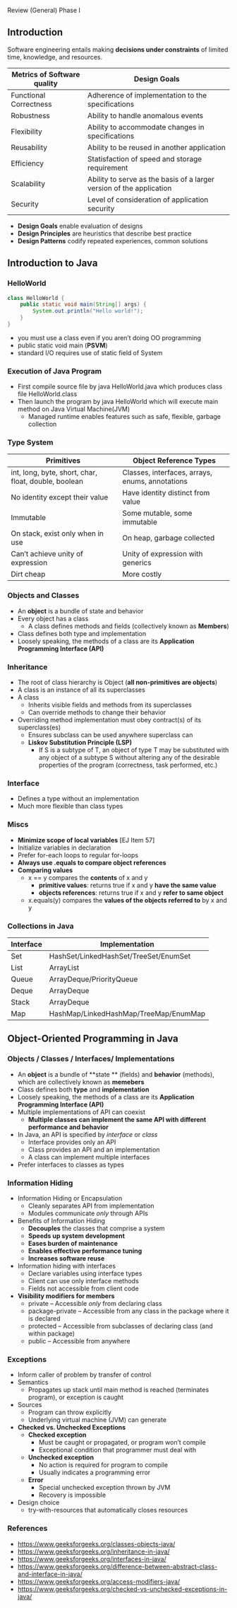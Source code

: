 Review (General) Phase I

## Introduction

Software engineering entails making **decisions under constraints** of limited time, knowledge, and resources.

| Metrics of Software quality | Design Goals                                                 |
| --------------------------- | ------------------------------------------------------------ |
| Functional Correctness      | Adherence of implementation to the specifications            |
| Robustness                  | Ability to handle anomalous events                           |
| Flexibility                 | Ability to accommodate changes in specifications             |
| Reusability                 | Ability to be reused in another application                  |
| Efficiency                  | Statisfaction of speed and storage requirement               |
| Scalability                 | Ability to serve as the basis of a larger version of the application |
| Security                    | Level of consideration of application security               |

* **Design Goals** enable evaluation of designs
* **Design Principles** are heuristics that describe best practice
* **Design Patterns** codify repeated experiences, common solutions

## Introduction to Java

### HelloWorld

```java
class HelloWorld {
    public static void main(String[] args) {
        System.out.println("Hello world!");
    }
}
```

* you must use a class even if you aren’t doing OO programming
* public static void main (**PSVM**)
* standard I/O requires use of static field of System

### Execution of Java Program

* First compile source file by java HelloWorld.java which produces class file HelloWorld.class
* Then launch the program by java HelloWorld which will execute main method on Java Virtual Machine(JVM)
  * Managed runtime enables features such as safe, flexible, garbage collection

### Type System

| Primitives                                           | Object Reference Types                          |
| ---------------------------------------------------- | ----------------------------------------------- |
| int, long, byte, short, char, float, double, boolean | Classes, interfaces, arrays, enums, annotations |
| No identity except their value                       | Have identity distinct from value               |
| Immutable                                            | Some mutable, some immutable                    |
| On stack, exist only when in use                     | On heap, garbage collected                      |
| Can’t achieve unity of expression                    | Unity of expression with generics               |
| Dirt cheap                                           | More costly                                     |

### Objects and Classes

* An **object** is a bundle of state and behavior
* Every object has a class
  * A class defines methods and fields (collectively known as **Members**)
* Class defines both type and implementation
* Loosely speaking, the methods of a class are its **Application Programming Interface (API)**

### Inheritance

* The root of class hierarchy is Object (**all non-primitives are objects**)
* A class is an instance of all its superclasses
* A class
  * Inherits visible fields and methods from its superclasses
  * Can override methods to change their behavior
* Overriding method implementation must obey contract(s) of its superclass(es)
  * Ensures subclass can be used anywhere superclass can
  * **Liskov Substitution Principle (LSP)**
    * If S is a subtype of T, an object of type T may be substituted with any object of a subtype S without altering any of the desirable properties of the program (correctness, task performed, etc.)

### Interface

* Defines a type without an implementation
* Much more flexible than class types

### Miscs

* **Minimize scope of local variables** [EJ Item 57]
* Initialize variables in declaration
* Prefer for-each loops to regular for-loops
* **Always use .equals to compare object references**
* **Comparing values**
  * x == y compares the **contents** of x and y
    * **primitive values**: returns true if x and y **have the same value**
    * **objects references**: returns true if x and y **refer to same object**
  * x.equals(y) compares the **values of the objects referred to** by x and y

### Collections in Java

| Interface | Implementation                        |
| --------- | ------------------------------------- |
| Set       | HashSet/LinkedHashSet/TreeSet/EnumSet |
| List      | ArrayList                             |
| Queue     | ArrayDeque/PriorityQueue              |
| Deque     | ArrayDeque                            |
| Stack     | ArrayDeque                            |
| Map       | HashMap/LinkedHashMap/TreeMap/EnumMap |

## Object-Oriented Programming in Java

### Objects / Classes / Interfaces/ Implementations

* An **object** is a bundle of **state ** (fields) and **behavior** (methods), which are collectively known as **memebers**
* Class defines both **type** and **implementation**
* Loosely speaking, the methods of a class are its **Application Programming Interface (API)**
* Multiple implementations of API can coexist
  * **Multiple classes can implement the same API with different performance and behavior**
* In Java, an API is specified by *interface* or *class*
  * Interface provides only an API
  * Class provides an API and an implementation
  * A class can implement multiple interfaces
* Prefer interfaces to classes as types

### Information Hiding

* Information Hiding or Encapsulation
  * Cleanly separates API from implementation
  * Modules communicate *only* through APIs
* Benefits of Information Hiding
  * **Decouples** the classes that comprise a system
  * **Speeds up system development**
  * **Eases burden of maintenance**
  * **Enables effective performance tuning**
  * **Increases software reuse**
* Information hiding with interfaces
  * Declare variables using interface types
  * Client can use only interface methods
  * Fields not accessible from client code
* **Visibility modifiers for members**
  * private – Accessible *only* from declaring class
  * package-private – Accessible from any class in the package where it is declared
  * protected – Accessible from subclasses of declaring class (and within package)
  * public – Accessible from anywhere

### Exceptions

* Inform caller of problem by transfer of control
* Semantics
  * Propagates up stack until main method is reached (terminates program), or exception is caught
* Sources
  * Program can throw explicitly
  * Underlying virtual machine (JVM) can generate
* **Checked vs. Unchecked Exceptions**
  * **Checked exception**
    * Must be caught or propagated, or program won’t compile
    * Exceptional condition that programmer must deal with
  * **Unchecked exception**
    * No action is required for program to compile
    * Usually indicates a programming error
  * **Error**
    * Special unchecked exception thrown by JVM
    * Recovery is impossible
* Design choice
  * try-with-resources that automatically closes resources

### References

* https://www.geeksforgeeks.org/classes-objects-java/
* https://www.geeksforgeeks.org/inheritance-in-java/
* https://www.geeksforgeeks.org/interfaces-in-java/
* https://www.geeksforgeeks.org/difference-between-abstract-class-and-interface-in-java/
* https://www.geeksforgeeks.org/access-modifiers-java/
* https://www.geeksforgeeks.org/checked-vs-unchecked-exceptions-in-java/

